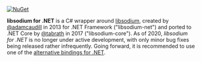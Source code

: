 [![NuGet](https://img.shields.io/nuget/vpre/Sodium.Core)](https://www.nuget.org/packages/Sodium.Core/1.3.0-preview1)

**libsodium for .NET** is a C# wrapper around [libsodium](https://libsodium.org/),
created by [@adamcaudill](https://github.com/adamcaudill/) in 2013 for .NET Framework ("libsodium-net") and
ported to .NET Core by [@tabrath](https://github.com/tabrath/) in 2017 ("libsodium-core").
As of 2020, *libsodium for .NET* is no longer under active development, with only minor bug fixes being released rather infrequently.
Going forward, it is recommended to use one of the [alternative bindings for .NET](https://doc.libsodium.org/bindings_for_other_languages).

